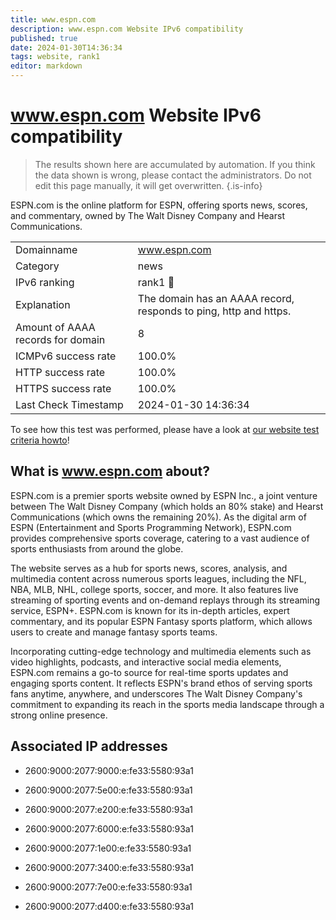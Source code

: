 ```yaml
---
title: www.espn.com
description: www.espn.com Website IPv6 compatibility
published: true
date: 2024-01-30T14:36:34
tags: website, rank1
editor: markdown
---
```


# www.espn.com Website IPv6 compatibility

> The results shown here are accumulated by automation. If you think the data shown is wrong, please contact the administrators. 
> Do not edit this page manually, it will get overwritten.
{.is-info}

ESPN.com is the online platform for ESPN, offering sports news, scores, and commentary, owned by The Walt Disney Company and Hearst Communications.


|   |   |
| - | - |
| Domainname | www.espn.com
| Category | news |
| IPv6 ranking | rank1 :1st_place_medal: |
| Explanation | The domain has an AAAA record, responds to ping, http and https. |
| Amount of AAAA records for domain | 8 |
| ICMPv6 success rate | 100.0%|
| HTTP success rate | 100.0% |
| HTTPS success rate | 100.0% |
| Last Check Timestamp | 2024-01-30 14:36:34 |

To see how this test was performed, please have a look at [our website test criteria howto](/howto/testcriteria/website)!


## What is www.espn.com about?
ESPN.com is a premier sports website owned by ESPN Inc., a joint venture between The Walt Disney Company (which holds an 80% stake) and Hearst Communications (which owns the remaining 20%). As the digital arm of ESPN (Entertainment and Sports Programming Network), ESPN.com provides comprehensive sports coverage, catering to a vast audience of sports enthusiasts from around the globe.

The website serves as a hub for sports news, scores, analysis, and multimedia content across numerous sports leagues, including the NFL, NBA, MLB, NHL, college sports, soccer, and more. It also features live streaming of sporting events and on-demand replays through its streaming service, ESPN+. ESPN.com is known for its in-depth articles, expert commentary, and its popular ESPN Fantasy sports platform, which allows users to create and manage fantasy sports teams.

Incorporating cutting-edge technology and multimedia elements such as video highlights, podcasts, and interactive social media elements, ESPN.com remains a go-to source for real-time sports updates and engaging sports content. It reflects ESPN's brand ethos of serving sports fans anytime, anywhere, and underscores The Walt Disney Company's commitment to expanding its reach in the sports media landscape through a strong online presence.



## Associated IP addresses

- 2600:9000:2077:9000:e:fe33:5580:93a1

- 2600:9000:2077:5e00:e:fe33:5580:93a1

- 2600:9000:2077:e200:e:fe33:5580:93a1

- 2600:9000:2077:6000:e:fe33:5580:93a1

- 2600:9000:2077:1e00:e:fe33:5580:93a1

- 2600:9000:2077:3400:e:fe33:5580:93a1

- 2600:9000:2077:7e00:e:fe33:5580:93a1

- 2600:9000:2077:d400:e:fe33:5580:93a1

